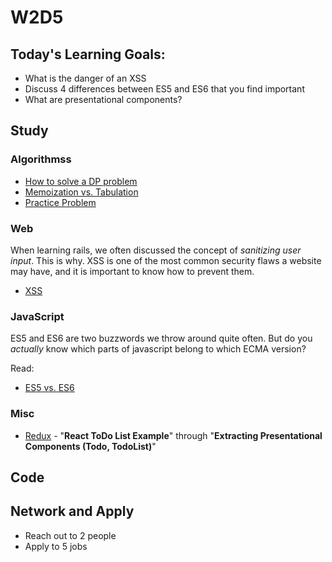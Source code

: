# W2D5

## Today's Learning Goals:

- What is the danger of an XSS
- Discuss 4 differences between ES5 and ES6 that you find important
- What are presentational components?

## Study

### Algorithmss

* [How to solve a DP problem](https://www.geeksforgeeks.org/solve-dynamic-programming-problem/)
* [Memoization vs. Tabulation](https://www.geeksforgeeks.org/tabulation-vs-memoizatation/)
* [Practice Problem](https://www.geeksforgeeks.org/ugly-numbers/)

### Web

When learning rails, we often discussed the concept of _sanitizing user input_. This is why. XSS is one of the most common security flaws a website may have, and it is important to know how to prevent them. 

* [XSS](https://www.acunetix.com/websitesecurity/cross-site-scripting/)

### JavaScript

ES5 and ES6 are two buzzwords we throw around quite often. But do you _actually_ know which parts of javascript belong to which ECMA version?

Read: 
* [ES5 vs. ES6](https://medium.freecodecamp.org/5-javascript-bad-parts-that-are-fixed-in-es6-c7c45d44fd81)

### Misc

* [Redux](https://egghead.io/courses/getting-started-with-redux) - "**React ToDo List Example**" through "**Extracting Presentational Components (Todo, TodoList)**"

## Code

## Network and Apply

* Reach out to 2 people
* Apply to 5 jobs
